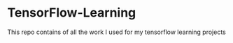 # TensorFlow-Learning
This repo contains of all the work I used for my tensorflow learning projects
